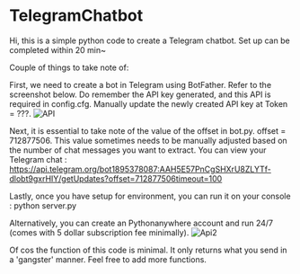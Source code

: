# TelegramChatbot

Hi, this is a simple python code to create a Telegram chatbot. Set up can be completed within 20 min~

Couple of things to take note of:

First, we need to create a bot in Telegram using BotFather. Refer to the screenshot below. Do remember the API key generated, and this API is required in config.cfg. Manually update the newly created API key at Token = ???.
![API](https://user-images.githubusercontent.com/62549753/124342683-402d1200-dbf8-11eb-93a3-d58d4933b3d6.JPG)

Next, it is essential to take note of the value of the offset in bot.py.
offset = 712877506. This value sometimes needs to be manually adjusted based on the number of chat messages you want to extract.
You can view your Telegram chat :
https://api.telegram.org/bot1895378087:AAH5E57PnCgSHXrU8ZLYTf-dlobt9gxrHIY/getUpdates?offset=712877506timeout=100

Lastly, once you have setup for environment, you can run it on your console :
python server.py

Alternatively, you can create an Pythonanywhere account and run 24/7 (comes with 5 dollar subscription fee minimally).
![Api2](https://user-images.githubusercontent.com/62549753/124342831-89ca2c80-dbf9-11eb-8331-5105bfcd2382.JPG)

Of cos the function of this code is minimal. It only returns what you send in a 'gangster' manner. Feel free to add more functions.
